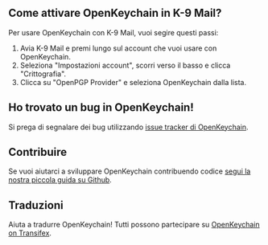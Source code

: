 [//]: # (NOTA: Si prega di mettere ogni frase in una propria linea, Transifex mette ogni riga nel proprio campo di traduzione!)

## Come attivare OpenKeychain in K-9 Mail?
Per usare OpenKeychain con K-9 Mail, vuoi segire questi passi:
  1. Avia K-9 Mail e premi lungo sul account che vuoi usare con OpenKeychain.
  2. Seleziona "Impostazioni account", scorri verso il basso e clicca "Crittografia".
  3. Clicca su "OpenPGP Provider" e seleziona OpenKeychain dalla lista.

## Ho trovato un bug in OpenKeychain!
Si prega di segnalare dei bug utilizzando [issue tracker di OpenKeychain](https://github.com/openpgp-keychain/openpgp-keychain/issues).

## Contribuire
Se vuoi aiutarci a sviluppare OpenKeychain contribuendo codice [segui la nostra piccola guida su Github](https://github.com/openpgp-keychain/openpgp-keychain#contribute-code).

## Traduzioni
Aiuta a tradurre OpenKeychain! Tutti possono partecipare su [OpenKeychain on Transifex](https://www.transifex.com/projects/p/open-keychain/).